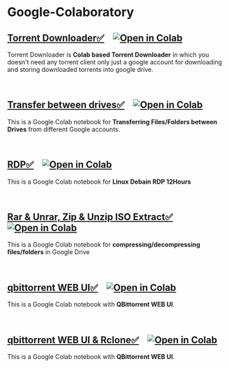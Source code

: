 # Google-Colaboratory

## [Torrent Downloader✅](Torrent%20to%20Gdrive%E2%9C%85.ipynb) &nbsp;&nbsp; [![Open in Colab][Colab Badge]][Torrent Notebook]
Torrent Downloader is **Colab based Torrent Downloader** in which you doesn't need any torrent client only just a google account for downloading and storing downloaded torrents into google drive.

<br />

## [Transfer between drives✅](Transfer%20between%20drives%E2%9C%85.ipynb) &nbsp;&nbsp; [![Open in Colab][Colab Badge]][Transfer between drives Notebook]
This is a Google Colab notebook for **Transferring Files/Folders between Drives** from different Google accounts.

<br />

## [RDP✅](RDP%E2%9C%85.ipynb) &nbsp;&nbsp; [![Open in Colab][Colab Badge]][RDP Notebook]
This is a Google Colab notebook for **Linux Debain RDP 12Hours**

<br />

## [Rar & Unrar, Zip & Unzip ISO Extract✅](Rar%20%26%20Unrar%2C%20Zip%20%26%20Unzip%20ISO%20Extract%E2%9C%85.ipynb) &nbsp;&nbsp; [![Open in Colab][Colab Badge]][Rar & Unrar, Zip & Unzip ISO Extract Notebook]
This is a Google Colab notebook for **compressing/decompressing files/folders** in Google Drive

<br />

## [qbittorrent WEB UI✅](qbittorrent%20WEB%20UI%E2%9C%85.ipynb) &nbsp;&nbsp; [![Open in Colab][Colab Badge]][qbittorrent WEB UI Notebook]
This is a Google Colab notebook with **QBittorrent WEB UI**.

<br />

## [qbittorrent WEB UI & Rclone✅](qbittorrent%20WEB%20UI%E2%9C%85.ipynb) &nbsp;&nbsp; [![Open in Colab][Colab Badge]][qbittorrent WEB UI & Rclone Notebook]
This is a Google Colab notebook with **QBittorrent WEB UI**.

<br />

[Colab Badge]:          https://colab.research.google.com/assets/colab-badge.svg
[License-Badge]:        https://img.shields.io/badge/License-MIT-blue.svg
[Torrent Notebook]:     https://colab.research.google.com/github/james00000007/Google-Colaboratory/blob/main/Torrent%20to%20Gdrive%E2%9C%85.ipynb
[Transfer between drives Notebook]:         https://colab.research.google.com/github/james00000007/Google-Colaboratory/blob/main/Transfer%20between%20drives%E2%9C%85.ipynb
[RDP Notebook]:        https://colab.research.google.com/github/james00000007/Google-Colaboratory/blob/main/RDP%E2%9C%85.ipynb
[Rar & Unrar, Zip & Unzip ISO Extract Notebook]:        https://colab.research.google.com/github/james00000007/Google-Colaboratory/blob/main/Rar%20%26%20Unrar%2C%20Zip%20%26%20Unzip%20ISO%20Extract%E2%9C%85.ipynb
[qbittorrent WEB UI Notebook]:        https://colab.research.google.com/github/james00000007/Google-Colaboratory/blob/main/qbittorrent%20WEB%20UI%E2%9C%85.ipynb
[qbittorrent WEB UI & Rclone Notebook]:        https://colab.research.google.com/github/james00000007/Google-Colaboratory/blob/main/qbittorrent%20WEB%20UI%20%26%20Rclone%E2%9C%85.ipynb
